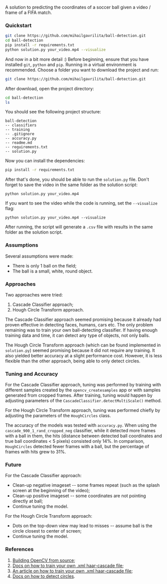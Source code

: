 A solution to predicting the coordinates of a soccer ball given a video / frame of a FIFA match.

### Quickstart
```bash
git clone https://github.com/mihailgavrilita/ball-detection.git
cd ball-detection
pip install -r requirements.txt
python solution.py your_video.mp4 --visualize
```
And now in a bit more detail :)
Before beginning, ensure that you have installed `git`, `python` and `pip`.
Running in a virtual environment is recommended.
Choose a folder you want to download the project and run:
```bash
git clone https://github.com/mihailgavrilita/ball-detection.git
```
After download, open the project directory:
```bash
cd ball-detection
ls
```
You should see the following project structure:
```
ball-detection
-- classifiers
-- training
-- .gitignore
-- accuracy.py
-- readme.md
-- requirements.txt
-- solution.py
```
Now you can install the dependencies:
```bash
pip install -r requirements.txt
```
After that's done, you should be able to run the `solution.py` file.
Don't forget to save the video in the same folder as the solution script:
```
python solution.py your_video.mp4
```
If you want to see the video while the code is running, set the `--visualize` flag:
```
python solution.py your_video.mp4 --visualize
```
After running, the script will generate a `.csv` file with results in the same folder as the solution script.

### Assumptions
Several assumptions were made: 
- There is only 1 ball on the field;
- The ball is a small, white, round object.

### Approaches
Two approaches were tried:
1. Cascade Classifier approach;
2. Hough Circle Transform approach.

The Cascade Classifier approach seemed promising because it already had proven effective in detecting faces, humans, cars etc.
The only problem remaining was to train your own ball-detecting classifier.
If having enough training data and time, it can detect any type of objects, not only balls.

The Hough Circle Transform approach (which can be found implemented in `solution.py`) seemed promising because it did not require any training.
It also yielded better accuracy at a slight performance cost.
However, it is less flexible than the other approach, being able to only detect circles.

### Tuning and Accuracy

For the Cascade Classifier approach, tuning was performed by training with different samples created by the `opencv_createsamples` app or with samples generated from cropped frames.
After training, tuning would happen by adjusting parameters of the `CascadeClassifier.detectMultiScale()` method.

For the Hough Circle Transform approach, tuning was performed chiefly by adjusting the parameters of the `HoughCircles` class.

The accuracy of the models was tested with `accuracy.py`.
When using the `cascade_900_1_rand_cropped_neg` classifier, while it detected more frames with a ball in them, the hits (distance between detected ball coordinates and true ball coordinates < 5 pixels) consisted only 14%.
In comparison, `HoughCircles` detected fewer frames with a ball, but the percentage of frames with hits grew to 31%.

### Future
For the Cascade Classifier approach:
- Clean-up negative imageset -- some frames repeat (such as the splash screen at the beginning of the video);
- Clean-up positive imageset -- some coordinates are not pointing directly at ball;
- Continue tuning the model.

For the Hough Circle Transform approach:
- Dots on the top-down view may lead to misses -- assume ball is the circle closest to center of screen;
- Continue tuning the model.

### References
1. [Building OpenCV from source](https://docs.opencv.org/4.x/d7/d9f/tutorial_linux_install.html);
2. [Docs on how to train your own .xml haar-cascade file](https://docs.opencv.org/4.x/dc/d88/tutorial_traincascade.html);
3. [An article on how to train your own .xml haar-cascade file](https://pythonprogramming.net/haar-cascade-object-detection-python-opencv-tutorial);
4. [Docs on how to detect circles](https://docs.opencv.org/3.4/d4/d70/tutorial_hough_circle.html).
